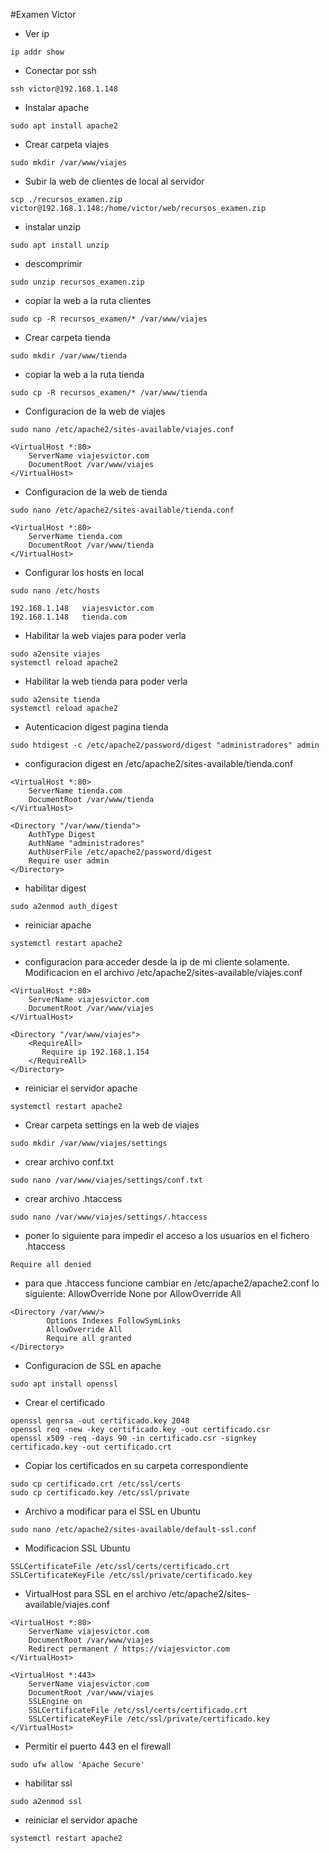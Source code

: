 #Examen Victor

- Ver ip
```
ip addr show
```

- Conectar por ssh
```
ssh victor@192.168.1.148
```

- Instalar apache
```
sudo apt install apache2
```

- Crear carpeta viajes
```
sudo mkdir /var/www/viajes
```

- Subir la web de clientes de local al servidor
```
scp ./recursos_examen.zip victor@192.168.1.148:/home/victor/web/recursos_examen.zip 
```

- instalar unzip
```
sudo apt install unzip
```

- descomprimir
```
sudo unzip recursos_examen.zip
```

- copiar la web a la ruta clientes
```
sudo cp -R recursos_examen/* /var/www/viajes 
```

- Crear carpeta tienda
```
sudo mkdir /var/www/tienda
```

- copiar la web a la ruta tienda
```
sudo cp -R recursos_examen/* /var/www/tienda 
```

- Configuracion de la web de viajes
```
sudo nano /etc/apache2/sites-available/viajes.conf

<VirtualHost *:80>
    ServerName viajesvictor.com
    DocumentRoot /var/www/viajes
</VirtualHost>
```

- Configuracion de la web de tienda
```
sudo nano /etc/apache2/sites-available/tienda.conf

<VirtualHost *:80>
    ServerName tienda.com
    DocumentRoot /var/www/tienda
</VirtualHost>
```

- Configurar los hosts en local
```
sudo nano /etc/hosts

192.168.1.148   viajesvictor.com
192.168.1.148   tienda.com
```

- Habilitar la web viajes para poder verla
```
sudo a2ensite viajes
systemctl reload apache2
```

- Habilitar la web tienda para poder verla
```
sudo a2ensite tienda
systemctl reload apache2
```

- Autenticacion digest pagina tienda
```
sudo htdigest -c /etc/apache2/password/digest "administradores" admin
```

- configuracion digest en /etc/apache2/sites-available/tienda.conf
```
<VirtualHost *:80>
    ServerName tienda.com
    DocumentRoot /var/www/tienda
</VirtualHost>

<Directory "/var/www/tienda">
    AuthType Digest
    AuthName "administradores"
    AuthUserFile /etc/apache2/password/digest
    Require user admin
</Directory>
```

- habilitar digest
```
sudo a2enmod auth_digest
```

- reiniciar apache
```
systemctl restart apache2
```

- configuracion para acceder desde la ip de mi cliente solamente. Modificacion en el archivo /etc/apache2/sites-available/viajes.conf
```
<VirtualHost *:80>
    ServerName viajesvictor.com
    DocumentRoot /var/www/viajes
</VirtualHost>

<Directory "/var/www/viajes">
    <RequireAll>
       Require ip 192.168.1.154
    </RequireAll>
</Directory>
```

- reiniciar el servidor apache
```
systemctl restart apache2
```

- Crear carpeta settings en la web de viajes
```
sudo mkdir /var/www/viajes/settings
```

- crear archivo conf.txt
```
sudo nano /var/www/viajes/settings/conf.txt
```

- crear archivo .htaccess
```
sudo nano /var/www/viajes/settings/.htaccess
```

- poner lo siguiente para impedir el acceso a los usuarios en el fichero .htaccess
```
Require all denied
```

- para que .htaccess funcione cambiar en /etc/apache2/apache2.conf lo siguiente: AllowOverride None por AllowOverride All
```
<Directory /var/www/>
        Options Indexes FollowSymLinks
        AllowOverride All 
        Require all granted
</Directory>
```

- Configuracion de SSL en apache
```
sudo apt install openssl
```

- Crear el certificado
```
openssl genrsa -out certificado.key 2048
openssl req -new -key certificado.key -out certificado.csr
openssl x509 -req -days 90 -in certificado.csr -signkey certificado.key -out certificado.crt
```

- Copiar los certificados en su carpeta correspondiente
```
sudo cp certificado.crt /etc/ssl/certs
sudo cp certificado.key /etc/ssl/private
```

- Archivo a modificar para el SSL en Ubuntu
```
sudo nano /etc/apache2/sites-available/default-ssl.conf
```

- Modificacion SSL Ubuntu
```
SSLCertificateFile /etc/ssl/certs/certificado.crt
SSLCertificateKeyFile /etc/ssl/private/certificado.key
```

- VirtualHost para SSL en el archivo /etc/apache2/sites-available/viajes.conf
```
<VirtualHost *:80>
    ServerName viajesvictor.com
    DocumentRoot /var/www/viajes
    Redirect permanent / https://viajesvictor.com
</VirtualHost>

<VirtualHost *:443>
    ServerName viajesvictor.com
    DocumentRoot /var/www/viajes
    SSLEngine on
    SSLCertificateFile /etc/ssl/certs/certificado.crt
    SSLCertificateKeyFile /etc/ssl/private/certificado.key
</VirtualHost>
```

- Permitir el puerto 443 en el firewall
```
sudo ufw allow 'Apache Secure'
```

- habilitar ssl
```
sudo a2enmod ssl
```

- reiniciar el servidor apache
```
systemctl restart apache2
```
